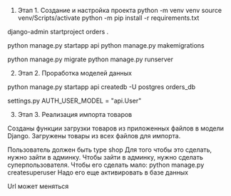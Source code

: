 1. Этап 1. Создание и настройка проекта
python -m venv venv
source venv/Scripts/activate
python -m pip install -r requirements.txt

django-admin startproject orders .

python manage.py startapp api
python manage.py makemigrations

python manage.py migrate
python manage.py runserver

2. Этап 2. Проработка моделей данных

python manage.py startapp api
createdb -U postgres orders_db

settings.py
AUTH_USER_MODEL = "api.User"

3. Этап 3. Реализация импорта товаров

Созданы функции загрузки товаров из приложенных файлов в модели Django.
Загружены товары из всех файлов для импорта.

Пользователь должен быть type shop
Для того чтобы это сделать, нужно зайти в админку.
Чтобы зайти в админку, нужно сделать суперпользователя. Чтобы его сделать
мало:
python manage.py createsuperuser
Надо его еще активировать в базе данных

Url может меняться







